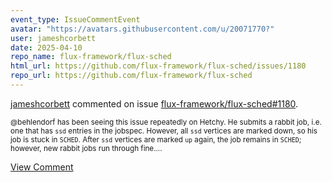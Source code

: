 ```yaml
---
event_type: IssueCommentEvent
avatar: "https://avatars.githubusercontent.com/u/20071770?"
user: jameshcorbett
date: 2025-04-10
repo_name: flux-framework/flux-sched
html_url: https://github.com/flux-framework/flux-sched/issues/1180
repo_url: https://github.com/flux-framework/flux-sched
---
```


<a href='https://github.com/jameshcorbett' target='_blank'>jameshcorbett</a> commented on issue <a href='https://github.com/flux-framework/flux-sched/issues/1180' target='_blank'>flux-framework/flux-sched#1180</a>.

<small>@behlendorf has been seeing this issue repeatedly on Hetchy. He submits a rabbit job, i.e. one that has `ssd` entries in the jobspec. However, all `ssd` vertices are marked down, so his job is stuck in `SCHED`. After `ssd` vertices are marked `up` again, the job remains in `SCHED`; however, new rabbit jobs run through fine....</small>

<a href='https://github.com/flux-framework/flux-sched/issues/1180' target='_blank'>View Comment</a>